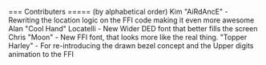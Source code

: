 === Contributers 
===== (by alphabetical order)
Kim "AiRdAncE" - Rewriting the location logic on the FFI code making it even more awesome
Alan "Cool Hand" Locatelli - New Wider DED font that better fills the screen
Chris "Moon" - New FFI font, that looks more like the real thing.
"Topper Harley" - For re-introducing the drawn bezel concept and the Upper digits animation to the FFI
